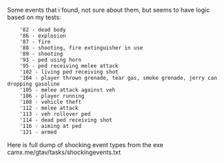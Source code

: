 Some events that i found, not sure about them, but seems to have logic based on my tests:

        '82 - dead body
        '86 - explosion
        '87 - fire
        '88 - shooting, fire extinguisher in use
        '89 - shooting
        '93 - ped using horn
        '95 - ped receiving melee attack
        '102 - living ped receiving shot
        '104 - player thrown grenade, tear gas, smoke grenade, jerry can dropping gasoline
        '105 - melee attack against veh
        '106 - player running
        '108 - vehicle theft
        '112 - melee attack
        '113 - veh rollover ped
        '114 - dead ped receiving shot
        '116 - aiming at ped
        '121 - armed


Here is full dump of shocking event types from the exe camx.me/gtav/tasks/shockingevents.txt 